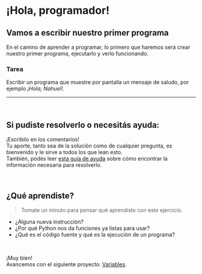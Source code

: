 <!--
.. title: 1.0: Hola!
.. slug: 1.0-hola
.. date: 2022-07-05 09:09:41 UTC-03:00
.. tags: curso
.. category: 
.. link: 
.. description: Creamos el primer programa
.. type: text
-->

# ¡Hola, programador!
## Vamos a escribir nuestro primer programa

En el camino de aprender a programar, lo primero que haremos será crear nuestro primer programa, ejecutarlo y verlo funcionando.


### **Tarea**
Escribir un programa que muestre por pantalla un mensaje de saludo, por ejemplo _¡Hola, Nahuel!_.

---

<br>

## Si pudiste resolverlo o necesitás ayuda:
¡Escribilo en los comentarios!  
Tu aporte, tanto sea de la solución como de cualquier pregunta, es bienvenido y le sirve a todos los que lean esto.  
También, podés leer [esta guía de ayuda](../../como-encontrar-ayuda.md) sobre cómo encontrar la información necesaria para resolverlo.

<br>

 ## ¿Qué aprendiste?
> Tomate un minuto para pensar qué aprendiste con este ejercicio.

- ¿Alguna nueva instrucción?
- ¿Por qué Python nos da funciones ya listas para usar?
- ¿Qué es el código fuente y qué es la ejecución de un programa?



<br>

¡Muy bien!  
Avancemos con el siguiente proyecto: [Variables](../1.1-variables).

<br>

